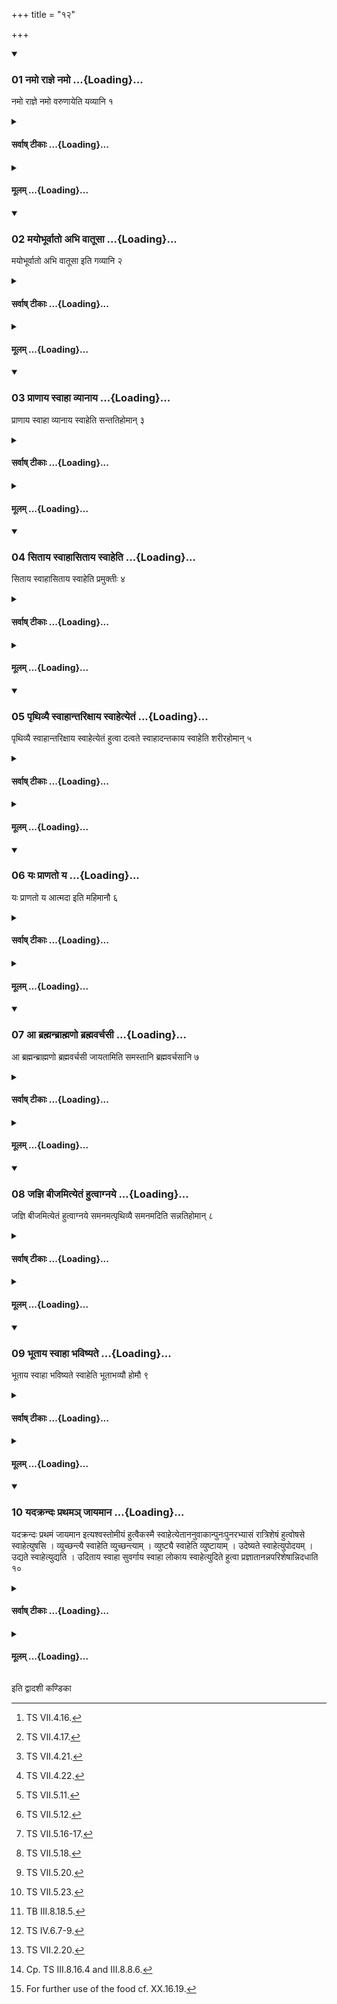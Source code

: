 +++
title = "१२"

+++

<div class="js_include" includetitle="true" newlevelforh1="3" unfilled url="/vedAH_yajuH/taittirIyam/sUtram/ApastambaH/shrautam/vishvAsa-prastutiH/20/12/01_namo_rAjne_namo.md">
<details open><summary><h3>01 नमो राज्ञे नमो ...{Loading}...</h3></summary>

नमो राज्ञे नमो वरुणायेति यव्यानि १
</details>
</div>
<div class="js_include collapsed" newlevelforh1="4" title="सर्वाष् टीकाः" unfilled url="/vedAH_yajuH/taittirIyam/sUtram/ApastambaH/shrautam/sarvASh_TIkAH/20/12/01_namo_rAjne_namo.md">
<details><summary><h4>सर्वाष् टीकाः ...{Loading}...</h4></summary>
<details><summary>थिते</summary>

1. (After these offerings) (the Adhvaryu performs the offerings called) Yavyāni with namo rajñe namo varuṇāya...;[^1]  

[^1]: TS VII.4.16.  
</details>
</details>
</div>
<div class="js_include collapsed" newlevelforh1="4" title="मूलम्" unfilled url="/vedAH_yajuH/taittirIyam/sUtram/ApastambaH/shrautam/mUlam/20/12/01_namo_rAjne_namo.md">
<details><summary><h4>मूलम् ...{Loading}...</h4></summary>

नमो राज्ञे नमो वरुणायेति यव्यानि १
</details>
</div>
<div class="js_include" includetitle="true" newlevelforh1="3" unfilled url="/vedAH_yajuH/taittirIyam/sUtram/ApastambaH/shrautam/vishvAsa-prastutiH/20/12/02_mayobhUrvAto_abhi_vAtUsA.md">
<details open><summary><h3>02 मयोभूर्वातो अभि वातूसा ...{Loading}...</h3></summary>

मयोभूर्वातो अभि वातूसा इति गव्यानि २
</details>
</div>
<div class="js_include collapsed" newlevelforh1="4" title="सर्वाष् टीकाः" unfilled url="/vedAH_yajuH/taittirIyam/sUtram/ApastambaH/shrautam/sarvASh_TIkAH/20/12/02_mayobhUrvAto_abhi_vAtUsA.md">
<details><summary><h4>सर्वाष् टीकाः ...{Loading}...</h4></summary>
<details><summary>थिते</summary>

2. (then the offerings called) Gavyāni with mayobhūr vāto abhi...;[^2]

[^2]: TS VII.4.17.  
</details>
</details>
</div>
<div class="js_include collapsed" newlevelforh1="4" title="मूलम्" unfilled url="/vedAH_yajuH/taittirIyam/sUtram/ApastambaH/shrautam/mUlam/20/12/02_mayobhUrvAto_abhi_vAtUsA.md">
<details><summary><h4>मूलम् ...{Loading}...</h4></summary>

मयोभूर्वातो अभि वातूसा इति गव्यानि २
</details>
</div>
<div class="js_include" includetitle="true" newlevelforh1="3" unfilled url="/vedAH_yajuH/taittirIyam/sUtram/ApastambaH/shrautam/vishvAsa-prastutiH/20/12/03_prANAya_svAhA_vyAnAya.md">
<details open><summary><h3>03 प्राणाय स्वाहा व्यानाय ...{Loading}...</h3></summary>

प्राणाय स्वाहा व्यानाय स्वाहेति सन्ततिहोमान् ३
</details>
</div>
<div class="js_include collapsed" newlevelforh1="4" title="सर्वाष् टीकाः" unfilled url="/vedAH_yajuH/taittirIyam/sUtram/ApastambaH/shrautam/sarvASh_TIkAH/20/12/03_prANAya_svAhA_vyAnAya.md">
<details><summary><h4>सर्वाष् टीकाः ...{Loading}...</h4></summary>
<details><summary>थिते</summary>

3. (then the offerings called) Santati-homas with prāṇāyā svāhā..;[^3] 

[^3]: TS VII.4.21.   
</details>
</details>
</div>
<div class="js_include collapsed" newlevelforh1="4" title="मूलम्" unfilled url="/vedAH_yajuH/taittirIyam/sUtram/ApastambaH/shrautam/mUlam/20/12/03_prANAya_svAhA_vyAnAya.md">
<details><summary><h4>मूलम् ...{Loading}...</h4></summary>

प्राणाय स्वाहा व्यानाय स्वाहेति सन्ततिहोमान् ३
</details>
</div>
<div class="js_include" includetitle="true" newlevelforh1="3" unfilled url="/vedAH_yajuH/taittirIyam/sUtram/ApastambaH/shrautam/vishvAsa-prastutiH/20/12/04_sitAya_svAhAsitAya_svAheti.md">
<details open><summary><h3>04 सिताय स्वाहासिताय स्वाहेति ...{Loading}...</h3></summary>

सिताय स्वाहासिताय स्वाहेति प्रमुक्तीः ४
</details>
</div>
<div class="js_include collapsed" newlevelforh1="4" title="सर्वाष् टीकाः" unfilled url="/vedAH_yajuH/taittirIyam/sUtram/ApastambaH/shrautam/sarvASh_TIkAH/20/12/04_sitAya_svAhAsitAya_svAheti.md">
<details><summary><h4>सर्वाष् टीकाः ...{Loading}...</h4></summary>
<details><summary>थिते</summary>

4. (then the offering called) Pramukti with sitāya svāhāsitāya svāhā...;[^4]  

[^4]: TS VII.4.22.  
</details>
</details>
</div>
<div class="js_include collapsed" newlevelforh1="4" title="मूलम्" unfilled url="/vedAH_yajuH/taittirIyam/sUtram/ApastambaH/shrautam/mUlam/20/12/04_sitAya_svAhAsitAya_svAheti.md">
<details><summary><h4>मूलम् ...{Loading}...</h4></summary>

सिताय स्वाहासिताय स्वाहेति प्रमुक्तीः ४
</details>
</div>
<div class="js_include" includetitle="true" newlevelforh1="3" unfilled url="/vedAH_yajuH/taittirIyam/sUtram/ApastambaH/shrautam/vishvAsa-prastutiH/20/12/05_pRthivyai_svAhAntarixAya_svAhetyetaM.md">
<details open><summary><h3>05 पृथिव्यै स्वाहान्तरिक्षाय स्वाहेत्येतं ...{Loading}...</h3></summary>

पृथिव्यै स्वाहान्तरिक्षाय स्वाहेत्येतं हुत्वा दत्वते स्वाहादन्तकाय स्वाहेति शरीरहोमान् ५
</details>
</div>
<div class="js_include collapsed" newlevelforh1="4" title="सर्वाष् टीकाः" unfilled url="/vedAH_yajuH/taittirIyam/sUtram/ApastambaH/shrautam/sarvASh_TIkAH/20/12/05_pRthivyai_svAhAntarixAya_svAhetyetaM.md">
<details><summary><h4>सर्वाष् टीकाः ...{Loading}...</h4></summary>
<details><summary>थिते</summary>

5. (then) having performed offerings with this (section beginning) with pr̥thivyai svāhā[^5] he offers the offerings (connected with body called) Śarīrahomas with datvate svāhā...;[^6]  

[^5]: TS VII.5.11.  

[^6]: TS VII.5.12.  
</details>
</details>
</div>
<div class="js_include collapsed" newlevelforh1="4" title="मूलम्" unfilled url="/vedAH_yajuH/taittirIyam/sUtram/ApastambaH/shrautam/mUlam/20/12/05_pRthivyai_svAhAntarixAya_svAhetyetaM.md">
<details><summary><h4>मूलम् ...{Loading}...</h4></summary>

पृथिव्यै स्वाहान्तरिक्षाय स्वाहेत्येतं हुत्वा दत्वते स्वाहादन्तकाय स्वाहेति शरीरहोमान् ५
</details>
</div>
<div class="js_include" includetitle="true" newlevelforh1="3" unfilled url="/vedAH_yajuH/taittirIyam/sUtram/ApastambaH/shrautam/vishvAsa-prastutiH/20/12/06_yaH_prANato_ya.md">
<details open><summary><h3>06 यः प्राणतो य ...{Loading}...</h3></summary>

यः प्राणतो य आत्मदा इति महिमानौ ६
</details>
</div>
<div class="js_include collapsed" newlevelforh1="4" title="सर्वाष् टीकाः" unfilled url="/vedAH_yajuH/taittirIyam/sUtram/ApastambaH/shrautam/sarvASh_TIkAH/20/12/06_yaH_prANato_ya.md">
<details><summary><h4>सर्वाष् टीकाः ...{Loading}...</h4></summary>
<details><summary>थिते</summary>

6. (then he offers) two (offerings called) Mahiman with yaḥ prāṇato ya ātmadāḥ...;[^7]  

[^7]: TS VII.5.16-17.  
</details>
</details>
</div>
<div class="js_include collapsed" newlevelforh1="4" title="मूलम्" unfilled url="/vedAH_yajuH/taittirIyam/sUtram/ApastambaH/shrautam/mUlam/20/12/06_yaH_prANato_ya.md">
<details><summary><h4>मूलम् ...{Loading}...</h4></summary>

यः प्राणतो य आत्मदा इति महिमानौ ६
</details>
</div>
<div class="js_include" includetitle="true" newlevelforh1="3" unfilled url="/vedAH_yajuH/taittirIyam/sUtram/ApastambaH/shrautam/vishvAsa-prastutiH/20/12/07_A_brahmanbrAhmaNo_brahmavarchasI.md">
<details open><summary><h3>07 आ ब्रह्मन्ब्राह्मणो ब्रह्मवर्चसी ...{Loading}...</h3></summary>

आ ब्रह्मन्ब्राह्मणो ब्रह्मवर्चसी जायतामिति समस्तानि ब्रह्मवर्चसानि ७
</details>
</div>
<div class="js_include collapsed" newlevelforh1="4" title="सर्वाष् टीकाः" unfilled url="/vedAH_yajuH/taittirIyam/sUtram/ApastambaH/shrautam/sarvASh_TIkAH/20/12/07_A_brahmanbrAhmaNo_brahmavarchasI.md">
<details><summary><h4>सर्वाष् टीकाः ...{Loading}...</h4></summary>
<details><summary>थिते</summary>

7. (then the Joined Brahman-splendour (offerings) with ā brahman brāhmaṇaḥ)...;[^8]  

[^8]: TS VII.5.18.  
</details>
</details>
</div>
<div class="js_include collapsed" newlevelforh1="4" title="मूलम्" unfilled url="/vedAH_yajuH/taittirIyam/sUtram/ApastambaH/shrautam/mUlam/20/12/07_A_brahmanbrAhmaNo_brahmavarchasI.md">
<details><summary><h4>मूलम् ...{Loading}...</h4></summary>

आ ब्रह्मन्ब्राह्मणो ब्रह्मवर्चसी जायतामिति समस्तानि ब्रह्मवर्चसानि ७
</details>
</div>
<div class="js_include" includetitle="true" newlevelforh1="3" unfilled url="/vedAH_yajuH/taittirIyam/sUtram/ApastambaH/shrautam/vishvAsa-prastutiH/20/12/08_jajni_bIjamityetaM_hutvAgnaye.md">
<details open><summary><h3>08 जज्ञि बीजमित्येतं हुत्वाग्नये ...{Loading}...</h3></summary>

जज्ञि बीजमित्येतं हुत्वाग्नये समनमत्पृथिव्यै समनमदिति सन्नतिहोमान् ८
</details>
</div>
<div class="js_include collapsed" newlevelforh1="4" title="सर्वाष् टीकाः" unfilled url="/vedAH_yajuH/taittirIyam/sUtram/ApastambaH/shrautam/sarvASh_TIkAH/20/12/08_jajni_bIjamityetaM_hutvAgnaye.md">
<details><summary><h4>सर्वाष् टीकाः ...{Loading}...</h4></summary>
<details><summary>थिते</summary>

8. having offered (the offerings) with this (section beginning with) jajñi bījam.[^9] (he offers) (the offerings called) Saṁnati-offerings'[^10]; 

[^9]: TS VII.5.20.   

[^10]: TS VII.5.23.  
</details>
</details>
</div>
<div class="js_include collapsed" newlevelforh1="4" title="मूलम्" unfilled url="/vedAH_yajuH/taittirIyam/sUtram/ApastambaH/shrautam/mUlam/20/12/08_jajni_bIjamityetaM_hutvAgnaye.md">
<details><summary><h4>मूलम् ...{Loading}...</h4></summary>

जज्ञि बीजमित्येतं हुत्वाग्नये समनमत्पृथिव्यै समनमदिति सन्नतिहोमान् ८
</details>
</div>
<div class="js_include" includetitle="true" newlevelforh1="3" unfilled url="/vedAH_yajuH/taittirIyam/sUtram/ApastambaH/shrautam/vishvAsa-prastutiH/20/12/09_bhUtAya_svAhA_bhaviShyate.md">
<details open><summary><h3>09 भूताय स्वाहा भविष्यते ...{Loading}...</h3></summary>

भूताय स्वाहा भविष्यते स्वाहेति भूताभव्यौ होमौ ९
</details>
</div>
<div class="js_include collapsed" newlevelforh1="4" title="सर्वाष् टीकाः" unfilled url="/vedAH_yajuH/taittirIyam/sUtram/ApastambaH/shrautam/sarvASh_TIkAH/20/12/09_bhUtAya_svAhA_bhaviShyate.md">
<details><summary><h4>सर्वाष् टीकाः ...{Loading}...</h4></summary>
<details><summary>थिते</summary>

9. then he offers the offerings (called) Bhūta and Abhavaya with bhūtāya svāhā...;[^11]  

[^11]: TB III.8.18.5.  
</details>
</details>
</div>
<div class="js_include collapsed" newlevelforh1="4" title="मूलम्" unfilled url="/vedAH_yajuH/taittirIyam/sUtram/ApastambaH/shrautam/mUlam/20/12/09_bhUtAya_svAhA_bhaviShyate.md">
<details><summary><h4>मूलम् ...{Loading}...</h4></summary>

भूताय स्वाहा भविष्यते स्वाहेति भूताभव्यौ होमौ ९
</details>
</div>
<div class="js_include" includetitle="true" newlevelforh1="3" unfilled url="/vedAH_yajuH/taittirIyam/sUtram/ApastambaH/shrautam/vishvAsa-prastutiH/20/12/10_yadakrandaH_prathama~n_jAyamAna.md">
<details open><summary><h3>10 यदक्रन्दः प्रथमञ् जायमान ...{Loading}...</h3></summary>

यदक्रन्दः प्रथमं जायमान इत्यश्वस्तोमीयं हुत्वैकस्मै स्वाहेत्येताननुवाकान्पुनःपुनरभ्यासं रात्रिशेषं हुत्वोषसे स्वाहेत्युषसि । व्युच्छन्त्यै स्वाहेति व्युच्छन्त्याम् । व्युष्ट्यै स्वाहेति व्युष्टायाम् । उदेष्यते स्वाहेत्युपोदयम् । उद्यते स्वाहेत्युद्यति । उदिताय स्वाहा सुवर्गाय स्वाहा लोकाय स्वाहेत्युदिते हुत्वा प्रज्ञातानन्नपरिशेषान्निदधाति १०
</details>
</div>
<div class="js_include collapsed" newlevelforh1="4" title="सर्वाष् टीकाः" unfilled url="/vedAH_yajuH/taittirIyam/sUtram/ApastambaH/shrautam/sarvASh_TIkAH/20/12/10_yadakrandaH_prathama~n_jAyamAna.md">
<details><summary><h4>सर्वाष् टीकाः ...{Loading}...</h4></summary>
<details><summary>थिते</summary>

10. (then) having offered (the offering called) Aśvastomīya with yadakrandaḥ prathamam...;[^12] (then) having repeatedly again and again (the offerings) for the remaining night with sections beginning with ekasmai svāhā...,[^13] when there will be dawn (he offers) with uṣase svāhā and when it is becoming bright (he offers) with vyucchantyai svāhā...; when it has become bright (he offers) with vyuṣṭyai svāhā; at the time before the sun-rise (he offers) with udeṣyate svāhā, at the time when the sun is rising with udyate svāhā... having offered the offerings with udite svāhā after the sun has risen,[^14] he deposits the remnants of food at a known place. [^15]   

[^12]: TS IV.6.7-9.  

[^13]: TS VII.2.20.  

[^14]: Cp. TS III.8.16.4 and III.8.8.6.  

[^15]: For further use of the food cf. XX.16.19.  
</details>
</details>
</div>
<div class="js_include collapsed" newlevelforh1="4" title="मूलम्" unfilled url="/vedAH_yajuH/taittirIyam/sUtram/ApastambaH/shrautam/mUlam/20/12/10_yadakrandaH_prathama~n_jAyamAna.md">
<details><summary><h4>मूलम् ...{Loading}...</h4></summary>

यदक्रन्दः प्रथमं जायमान इत्यश्वस्तोमीयं हुत्वैकस्मै स्वाहेत्येताननुवाकान्पुनःपुनरभ्यासं रात्रिशेषं हुत्वोषसे स्वाहेत्युषसि । व्युच्छन्त्यै स्वाहेति व्युच्छन्त्याम् । व्युष्ट्यै स्वाहेति व्युष्टायाम् । उदेष्यते स्वाहेत्युपोदयम् । उद्यते स्वाहेत्युद्यति । उदिताय स्वाहा सुवर्गाय स्वाहा लोकाय स्वाहेत्युदिते हुत्वा प्रज्ञातानन्नपरिशेषान्निदधाति १०
</details>
</div>

  
इति द्वादशी कण्डिका 
